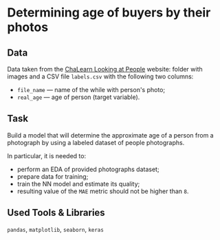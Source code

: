 # Determining age of buyers by their photos

## Data

Data taken from the [ChaLearn Looking at People](http://chalearnlap.cvc.uab.es/dataset/26/description/) website: folder with images and a CSV file `labels.csv` with the following two columns:

- `file_name` — name of the while with person's photo;
- `real_age` — age of person (target variable).

## Task

Build a model that will determine the approximate age of a person from a photograph by using a labeled dataset of people photographs.

In particular, it is needed to:

- perform an EDA of provided photographs dataset;
- prepare data for training;
- train the NN model and estimate its quality;
- resulting value of the `MAE` metric should not be higher than `8`.

## Used Tools & Libraries
`pandas`, `matplotlib`, `seaborn`, `keras`
